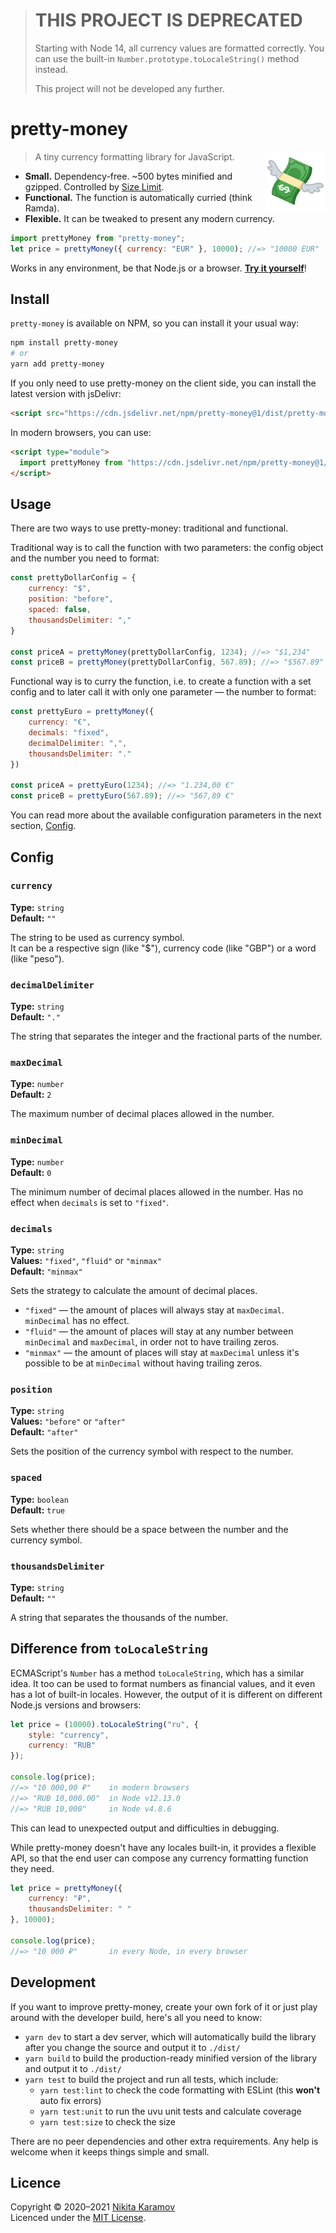 > # THIS PROJECT IS DEPRECATED
>
> Starting with Node 14, all currency values are formatted correctly. You can
> use the built-in `Number.prototype.toLocaleString()` method instead.
>
> This project will not be developed any further.

# pretty-money

<img src="https://raw.githubusercontent.com/googlefonts/noto-emoji/master/png/128/emoji_u1f4b8.png" align="right" alt="Money With Wings emoji" width="96" height="96">

> A tiny currency formatting library for JavaScript.

- **Small.** Dependency-free. ~500 bytes minified and gzipped. Controlled by [Size Limit](https://github.com/ai/size-limit).
- **Functional.** The function is automatically curried (think Ramda).
- **Flexible.** It can be tweaked to present any modern currency.

```js
import prettyMoney from "pretty-money";
let price = prettyMoney({ currency: "EUR" }, 10000); //=> "10000 EUR"
```

Works in any environment, be that Node.js or a browser.
[**Try it yourself**](https://os.karamoff.dev/pretty-money#demo)!

## Install

`pretty-money` is available on NPM, so you can install it your usual way:

```sh
npm install pretty-money
# or
yarn add pretty-money
```

If you only need to use pretty-money on the client side, you can install the latest version with jsDelivr:

```html
<script src="https://cdn.jsdelivr.net/npm/pretty-money@1/dist/pretty-money.umd.js"></script>
```

In modern browsers, you can use:

```html
<script type="module">
  import prettyMoney from "https://cdn.jsdelivr.net/npm/pretty-money@1/dist/pretty-money.modern.js"
</script>
```

## Usage

There are two ways to use pretty-money: traditional and functional.

Traditional way is to call the function with two parameters: the config object and the number you need to format:

```js
const prettyDollarConfig = {
    currency: "$",
    position: "before",
    spaced: false,
    thousandsDelimiter: ","
}

const priceA = prettyMoney(prettyDollarConfig, 1234); //=> "$1,234"
const priceB = prettyMoney(prettyDollarConfig, 567.89); //=> "$567.89"
```

Functional way is to curry the function, i.e. to create a function with a set config and to later call it with only one parameter — the number to format:

```js
const prettyEuro = prettyMoney({
    currency: "€",
    decimals: "fixed",
    decimalDelimiter: ",",
    thousandsDelimiter: "."
})

const priceA = prettyEuro(1234); //=> "1.234,00 €"
const priceB = prettyEuro(567.89); //=> "567,89 €"
```

You can read more about the available configuration parameters in the next section, [Config](#config).

## Config

### `currency`
**Type:** `string`  
**Default:** `""`

The string to be used as currency symbol.  
It can be a respective sign (like "$"), currency code (like "GBP") or a word (like "peso").

### `decimalDelimiter`
**Type:** `string`  
**Default:** `"."`

The string that separates the integer and the fractional parts of the number.

### `maxDecimal`
**Type:** `number`  
**Default:** `2`

The maximum number of decimal places allowed in the number.

### `minDecimal`
**Type:** `number`  
**Default:** `0`

The minimum number of decimal places allowed in the number. Has no effect when `decimals` is set to `"fixed"`.

### `decimals`
**Type:** `string`  
**Values:** `"fixed"`, `"fluid"` or `"minmax"`  
**Default:** `"minmax"`

Sets the strategy to calculate the amount of decimal places.

- `"fixed"` — the amount of places will always stay at `maxDecimal`. `minDecimal` has no effect.
- `"fluid"` — the amount of places will stay at any number between `minDecimal` and `maxDecimal`, in order not to have trailing zeros.
- `"minmax"` — the amount of places will stay at `maxDecimal` unless it's possible to be at `minDecimal` without having trailing zeros.

### `position`
**Type:** `string`  
**Values:** `"before"` or `"after"`  
**Default:** `"after"`

Sets the position of the currency symbol with respect to the number.

### `spaced`
**Type:** `boolean`  
**Default:** `true`

Sets whether there should be a space between the number and the currency symbol.

### `thousandsDelimiter`
**Type:** `string`  
**Default:** `""`

A string that separates the thousands of the number.

## Difference from `toLocaleString`

ECMAScript's `Number` has a method `toLocaleString`, which has a similar idea. It too can be used to format numbers as financial values, and it even has a lot of built-in locales. However, the output of it is different on different Node.js versions and browsers:

```js
let price = (10000).toLocaleString("ru", {
    style: "currency",
    currency: "RUB"
});

console.log(price);
//=> "10 000,00 ₽"    in modern browsers
//=> "RUB 10,000.00"  in Node v12.13.0
//=> "RUB 10,000"     in Node v4.8.6
```

This can lead to unexpected output and difficulties in debugging.

While pretty-money doesn't have any locales built-in, it provides a flexible API, so that the end user can compose any currency formatting function they need.

```js
let price = prettyMoney({
    currency: "₽",
    thousandsDelimiter: " "
}, 10000);

console.log(price);
//=> "10 000 ₽"       in every Node, in every browser
```

## Development

If you want to improve pretty-money, create your own fork of it or just play around with the developer build, here's all you need to know:

- `yarn dev` to start a dev server, which will automatically build the library after you change the source and output it to `./dist/`
- `yarn build` to build the production-ready minified version of the library and output it to `./dist/`
- `yarn test` to build the project and run all tests, which include:
  - `yarn test:lint` to check the code formatting with ESLint (this **won't** auto fix errors)
  - `yarn test:unit` to run the uvu unit tests and calculate coverage
  - `yarn test:size` to check the size

There are no peer dependencies and other extra requirements. Any help is welcome when it keeps things simple and small.

## Licence

Copyright © 2020–2021 [Nikita Karamov](https://www.kytta.dev/)  
Licenced under the [MIT License](https://spdx.org/licenses/MIT.html).
